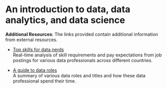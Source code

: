 # An introduction to data, data analytics, and data science

**Additional Resources**: The links provided contain additional information from external resources.

- [Top skills for data nerds](https://datanerd.tech/)  
Real-time analysis of skill requirements and pay expectations from job postings for various data professionals across different countries.

- [A guide to data roles](https://www.datacaptains.com/blog/guide-to-data-roles)  
A summary of various data roles and titles and how these data professional spend their time.